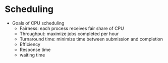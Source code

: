 # Scheduling

- Goals of CPU scheduling
  - Fairness: each process receives fair share of CPU
  - Throughput: maximize jobs completed per hour
  - Turnaround time: minimize time between submission and completion
  - Efficiency
  - Response time
  - waiting time